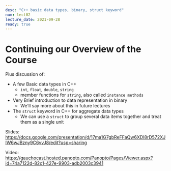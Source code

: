 ```yaml
---
desc: "C++ basic data types, binary, struct keyword"
num: lect02
lecture_date: 2021-09-28
ready: true
---
```


# Continuing our Overview of the Course

Plus discussion of:

* A few Basic data types in C++
  * `int`, `float`, `double`, `string`
  * member functions for `string`, also called `instance methods`
* Very Brief introduction to data representation in binary
  * We'll say more about this in future lectures
* The `struct` keyword in C++ for aggregate data types
  * We can use a `struct` to group several data items together and treat them as a single unit

Slides: <https://docs.google.com/presentation/d/17ma1G7gbReFFaQw6XDI8rD572XJIW6wJBzny9C6vvJ8/edit?usp=sharing>

Video: <https://gauchocast.hosted.panopto.com/Panopto/Pages/Viewer.aspx?id=74a7122d-82c1-427e-9903-adb2003c3941>
